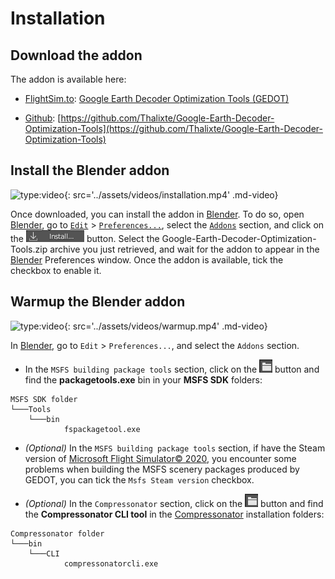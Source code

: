 # Installation

## Download the addon

The addon is available here:  

* [FlightSim.to][1]: [Google Earth Decoder Optimization Tools (GEDOT)][1]  

* [Github][3]: [https://github.com/Thalixte/Google-Earth-Decoder-Optimization-Tools](https://github.com/Thalixte/Google-Earth-Decoder-Optimization-Tools)

## Install the Blender addon

![type:video](javascript:void(0)){: src='../assets/videos/installation.mp4' .md-video}

Once downloaded, you can install the addon in [Blender][4]. To do so, open [Blender][4], go to [`Edit`](javascript:void(0)) > [`Preferences...`](javascript:void(0)), select the [`Addons`](javascript:void(0)) section, and click on the ![Blender_install_btn.png](..%2Fassets%2Fimages%2Fblender_install_btn.png) button.
Select the Google-Earth-Decoder-Optimization-Tools.zip archive you just retrieved, and wait for the addon to appear in the [Blender][4] Preferences window. Once the addon is available, tick the checkbox to enable it.

## Warmup the Blender addon

![type:video](javascript:void(0)){: src='../assets/videos/warmup.mp4' .md-video}

In [Blender][4], go to `Edit` > `Preferences...`, and select the `Addons` section.

* In the `MSFS building package tools` section, click on the ![blender_folder_button.png](..%2Fassets%2Fimages%2Fblender_folder_button.png) button and find the __packagetools.exe__ bin in your __MSFS SDK__ folders:
```
MSFS SDK folder
└───Tools    
    └───bin
            fspackagetool.exe
``` 

* *(Optional)* In the `MSFS building package tools` section, if have the Steam version of [Microsoft Flight Simulator&copy; 2020][5], you encounter some problems when building the MSFS scenery packages produced by GEDOT, you can tick the `Msfs Steam version` checkbox.

* *(Optional)* In the `Compressonator` section, click on the ![blender_folder_button.png](..%2Fassets%2Fimages%2Fblender_folder_button.png) button and find the __Compressonator CLI tool__ in the [Compressonator][6] installation folders:
```
Compressonator folder
└───bin
    └───CLI
            compressonatorcli.exe
```

[1]:https://flightsim.to
[1]:https://flightsim.to/file/26245/google-earth-decoder-optimization-tools-gedot-blender-addon 
[3]:https://https://github.com/
[4]:https://www.blender.org/
[5]:https://www.flightsimulator.com/
[6]:https://gpuopen.com/compressonator/